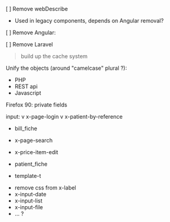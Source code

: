 
[     ] Remove webDescribe
- Used in legacy components, depends on Angular removal?

[     ] Remove Angular:

[     ] Remove Laravel
> build up the cache system


Unify the objects (around "camelcase" plural ?):
- PHP
- REST api
- Javascript


Firefox 90: private fields

input:
v x-page-login
v x-patient-by-reference

- bill_fiche

- x-page-search
- x-price-item-edit
- patient_fiche
- template-t

+ remove css from x-label
+ x-input-date
+ x-input-list
+ x-input-file
+ ... ?
